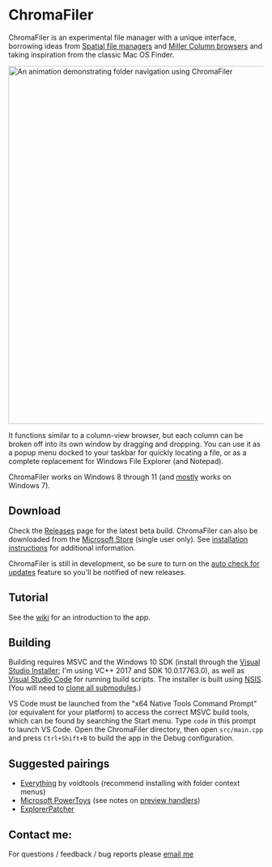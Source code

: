 # ChromaFiler

ChromaFiler is an experimental file manager with a unique interface, borrowing ideas from [Spatial file managers](https://en.wikipedia.org/wiki/Spatial_file_manager) and [Miller Column browsers](https://en.wikipedia.org/wiki/Miller_columns) and taking inspiration from the classic Mac OS Finder.

<img src="https://user-images.githubusercontent.com/8228102/201300188-1f07c66d-759b-45a9-aa70-34a8fe2a531a.gif" width="706" alt="An animation demonstrating folder navigation using ChromaFiler">

It functions similar to a column-view browser, but each column can be broken off into its own window by dragging and dropping. You can use it as a popup menu docked to your taskbar for quickly locating a file, or as a complete replacement for Windows File Explorer (and Notepad).

ChromaFiler works on Windows 8 through 11 (and [mostly](https://github.com/vanjac/chromafiler/issues?q=is%3Aopen+label%3Awindows7+label%3Abug) works on Windows 7).

## Download

Check the [Releases](https://github.com/vanjac/chromafiler/releases) page for the latest beta build. ChromaFiler can also be downloaded from the [Microsoft Store](https://apps.microsoft.com/store/detail/XPFFWH44RPBGQJ) (single user only). See [installation instructions](https://github.com/vanjac/chromafiler/wiki/Installation) for additional information.

ChromaFiler is still in development, so be sure to turn on the [auto check for updates](https://github.com/vanjac/chromafiler/wiki/Settings#updateabout) feature so you'll be notified of new releases.

## Tutorial

See the [wiki](https://github.com/vanjac/chromafiler/wiki/Tutorial) for an introduction to the app.

## Building

Building requires MSVC and the Windows 10 SDK (install through the [Visual Studio Installer](https://visualstudio.microsoft.com/downloads/); I'm using VC++ 2017 and SDK 10.0.17763.0), as well as [Visual Studio Code](https://code.visualstudio.com/) for running build scripts. The installer is built using [NSIS](https://nsis.sourceforge.io/Main_Page). (You will need to [clone all submodules](https://git-scm.com/book/en/v2/Git-Tools-Submodules#_cloning_submodules).)

VS Code must be launched from the "x64 Native Tools Command Prompt" (or equivalent for your platform) to access the correct MSVC build tools, which can be found by searching the Start menu. Type `code` in this prompt to launch VS Code. Open the ChromaFiler directory, then open `src/main.cpp` and press `Ctrl+Shift+B` to build the app in the Debug configuration.

## Suggested pairings

- [Everything](https://www.voidtools.com/) by voidtools (recommend installing with folder context menus)
- [Microsoft PowerToys](https://github.com/microsoft/PowerToys) (see notes on [preview handlers](https://github.com/vanjac/chromafiler/wiki/Installation#preview-handlers))
- [ExplorerPatcher](https://github.com/valinet/ExplorerPatcher)

## Contact me:

For questions / feedback / bug reports please [email me](https://chroma.zone/contact)
